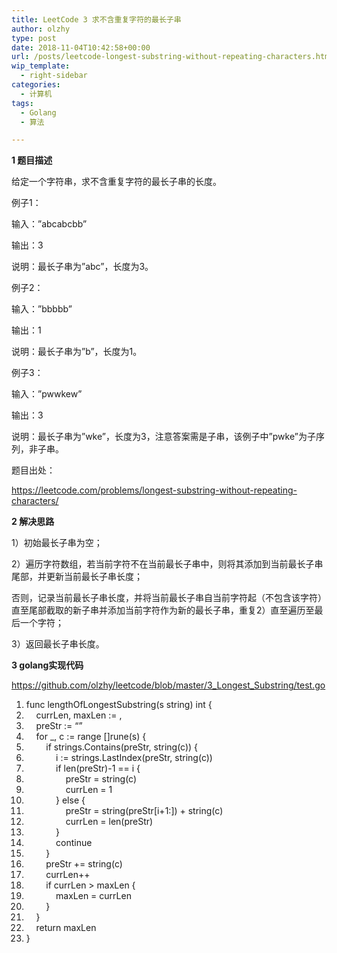 ```yaml
---
title: LeetCode 3 求不含重复字符的最长子串
author: olzhy
type: post
date: 2018-11-04T10:42:58+00:00
url: /posts/leetcode-longest-substring-without-repeating-characters.html
wip_template:
  - right-sidebar
categories:
  - 计算机
tags:
  - Golang
  - 算法

---
```

**1 题目描述**
  
给定一个字符串，求不含重复字符的最长子串的长度。

例子1：
  
输入：&#8221;abcabcbb&#8221;
  
输出：3
  
说明：最长子串为&#8221;abc&#8221;，长度为3。

例子2：
  
输入：&#8221;bbbbb&#8221;
  
输出：1
  
说明：最长子串为&#8221;b&#8221;，长度为1。

例子3：
  
输入：&#8221;pwwkew&#8221;
  
输出：3
  
说明：最长子串为&#8221;wke&#8221;，长度为3，注意答案需是子串，该例子中&#8221;pwke&#8221;为子序列，非子串。

题目出处：
  
<a href="https://leetcode.com/problems/longest-substring-without-repeating-characters/" target="_blank">https://leetcode.com/problems/longest-substring-without-repeating-characters/</a>

**2 解决思路**
  
1）初始最长子串为空；
  
2）遍历字符数组，若当前字符不在当前最长子串中，则将其添加到当前最长子串尾部，并更新当前最长子串长度；
     
否则，记录当前最长子串长度，并将当前最长子串自当前字符起（不包含该字符）直至尾部截取的新子串并添加当前字符作为新的最长子串，重复2）直至遍历至最后一个字符；
  
3）返回最长子串长度。

**3 golang实现代码**
  
<a href="https://github.com/olzhy/leetcode/blob/master/3_Longest_Substring/test.go" rel="noopener" target="_blank">https://github.com/olzhy/leetcode/blob/master/3_Longest_Substring/test.go</a>

<div class="dp-highlighter">
  <div class="bar">
  </div>
  
  <ol start="1" class="dp-j">
    <li class="alt">
      <span><span><span class="keyword">func</span>&nbsp;lengthOfLongestSubstring(s&nbsp;string)&nbsp;</span><span class="keyword">int</span><span>&nbsp;{&nbsp;&nbsp;</span></span>
    </li>
    <li class="">
      <span>&nbsp;&nbsp;&nbsp;&nbsp;currLen,&nbsp;maxLen&nbsp;:=&nbsp;<span class="number"></span><span>,&nbsp;</span><span class="number"></span><span>&nbsp;&nbsp;</span></span>
    </li>
    <li class="alt">
      <span>&nbsp;&nbsp;&nbsp;&nbsp;preStr&nbsp;:=&nbsp;<span class="string">&#8220;&#8221;</span><span>&nbsp;&nbsp;</span></span>
    </li>
    <li class="">
      <span>&nbsp;&nbsp;&nbsp;&nbsp;<span class="keyword">for</span><span>&nbsp;_,&nbsp;c&nbsp;:=&nbsp;range&nbsp;[]rune(s)&nbsp;{&nbsp;&nbsp;</span></span>
    </li>
    <li class="alt">
      <span>&nbsp;&nbsp;&nbsp;&nbsp;&nbsp;&nbsp;&nbsp;&nbsp;<span class="keyword">if</span><span>&nbsp;strings.Contains(preStr,&nbsp;string(c))&nbsp;{&nbsp;&nbsp;</span></span>
    </li>
    <li class="">
      <span>&nbsp;&nbsp;&nbsp;&nbsp;&nbsp;&nbsp;&nbsp;&nbsp;&nbsp;&nbsp;&nbsp;&nbsp;i&nbsp;:=&nbsp;strings.LastIndex(preStr,&nbsp;string(c))&nbsp;&nbsp;</span>
    </li>
    <li class="alt">
      <span>&nbsp;&nbsp;&nbsp;&nbsp;&nbsp;&nbsp;&nbsp;&nbsp;&nbsp;&nbsp;&nbsp;&nbsp;<span class="keyword">if</span><span>&nbsp;len(preStr)-</span><span class="number">1</span><span>&nbsp;==&nbsp;i&nbsp;{&nbsp;&nbsp;</span></span>
    </li>
    <li class="">
      <span>&nbsp;&nbsp;&nbsp;&nbsp;&nbsp;&nbsp;&nbsp;&nbsp;&nbsp;&nbsp;&nbsp;&nbsp;&nbsp;&nbsp;&nbsp;&nbsp;preStr&nbsp;=&nbsp;string(c)&nbsp;&nbsp;</span>
    </li>
    <li class="alt">
      <span>&nbsp;&nbsp;&nbsp;&nbsp;&nbsp;&nbsp;&nbsp;&nbsp;&nbsp;&nbsp;&nbsp;&nbsp;&nbsp;&nbsp;&nbsp;&nbsp;currLen&nbsp;=&nbsp;<span class="number">1</span><span>&nbsp;&nbsp;</span></span>
    </li>
    <li class="">
      <span>&nbsp;&nbsp;&nbsp;&nbsp;&nbsp;&nbsp;&nbsp;&nbsp;&nbsp;&nbsp;&nbsp;&nbsp;}&nbsp;<span class="keyword">else</span><span>&nbsp;{&nbsp;&nbsp;</span></span>
    </li>
    <li class="alt">
      <span>&nbsp;&nbsp;&nbsp;&nbsp;&nbsp;&nbsp;&nbsp;&nbsp;&nbsp;&nbsp;&nbsp;&nbsp;&nbsp;&nbsp;&nbsp;&nbsp;preStr&nbsp;=&nbsp;string(preStr[i+<span class="number">1</span><span>:])&nbsp;+&nbsp;string(c)&nbsp;&nbsp;</span></span>
    </li>
    <li class="">
      <span>&nbsp;&nbsp;&nbsp;&nbsp;&nbsp;&nbsp;&nbsp;&nbsp;&nbsp;&nbsp;&nbsp;&nbsp;&nbsp;&nbsp;&nbsp;&nbsp;currLen&nbsp;=&nbsp;len(preStr)&nbsp;&nbsp;</span>
    </li>
    <li class="alt">
      <span>&nbsp;&nbsp;&nbsp;&nbsp;&nbsp;&nbsp;&nbsp;&nbsp;&nbsp;&nbsp;&nbsp;&nbsp;}&nbsp;&nbsp;</span>
    </li>
    <li class="">
      <span>&nbsp;&nbsp;&nbsp;&nbsp;&nbsp;&nbsp;&nbsp;&nbsp;&nbsp;&nbsp;&nbsp;&nbsp;<span class="keyword">continue</span><span>&nbsp;&nbsp;</span></span>
    </li>
    <li class="alt">
      <span>&nbsp;&nbsp;&nbsp;&nbsp;&nbsp;&nbsp;&nbsp;&nbsp;}&nbsp;&nbsp;</span>
    </li>
    <li class="">
      <span>&nbsp;&nbsp;&nbsp;&nbsp;&nbsp;&nbsp;&nbsp;&nbsp;preStr&nbsp;+=&nbsp;string(c)&nbsp;&nbsp;</span>
    </li>
    <li class="alt">
      <span>&nbsp;&nbsp;&nbsp;&nbsp;&nbsp;&nbsp;&nbsp;&nbsp;currLen++&nbsp;&nbsp;</span>
    </li>
    <li class="">
      <span>&nbsp;&nbsp;&nbsp;&nbsp;&nbsp;&nbsp;&nbsp;&nbsp;<span class="keyword">if</span><span>&nbsp;currLen&nbsp;>&nbsp;maxLen&nbsp;{&nbsp;&nbsp;</span></span>
    </li>
    <li class="alt">
      <span>&nbsp;&nbsp;&nbsp;&nbsp;&nbsp;&nbsp;&nbsp;&nbsp;&nbsp;&nbsp;&nbsp;&nbsp;maxLen&nbsp;=&nbsp;currLen&nbsp;&nbsp;</span>
    </li>
    <li class="">
      <span>&nbsp;&nbsp;&nbsp;&nbsp;&nbsp;&nbsp;&nbsp;&nbsp;}&nbsp;&nbsp;</span>
    </li>
    <li class="alt">
      <span>&nbsp;&nbsp;&nbsp;&nbsp;}&nbsp;&nbsp;</span>
    </li>
    <li class="">
      <span>&nbsp;&nbsp;&nbsp;&nbsp;<span class="keyword">return</span><span>&nbsp;maxLen&nbsp;&nbsp;</span></span>
    </li>
    <li class="alt">
      <span>}&nbsp;&nbsp;</span>
    </li>
  </ol>
</div>